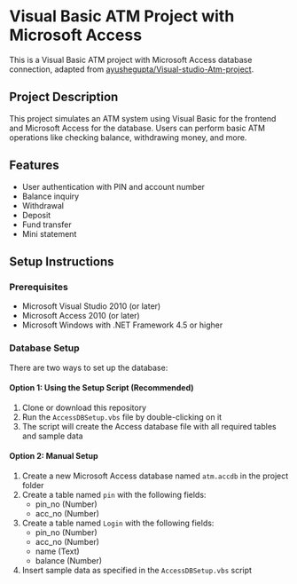 # Visual Basic ATM Project with Microsoft Access

This is a Visual Basic ATM project with Microsoft Access database connection, adapted from [ayushegupta/Visual-studio-Atm-project](https://github.com/ayushegupta/Visual-studio-Atm-project).

## Project Description
This project simulates an ATM system using Visual Basic for the frontend and Microsoft Access for the database. Users can perform basic ATM operations like checking balance, withdrawing money, and more.

## Features
- User authentication with PIN and account number
- Balance inquiry
- Withdrawal
- Deposit
- Fund transfer
- Mini statement

## Setup Instructions

### Prerequisites
- Microsoft Visual Studio 2010 (or later)
- Microsoft Access 2010 (or later)
- Microsoft Windows with .NET Framework 4.5 or higher

### Database Setup
There are two ways to set up the database:

#### Option 1: Using the Setup Script (Recommended)
1. Clone or download this repository
2. Run the `AccessDBSetup.vbs` file by double-clicking on it
3. The script will create the Access database file with all required tables and sample data

#### Option 2: Manual Setup
1. Create a new Microsoft Access database named `atm.accdb` in the project folder
2. Create a table named `pin` with the following fields:
   - pin_no (Number)
   - acc_no (Number)
3. Create a table named `Login` with the following fields:
   - pin_no (Number)
   - acc_no (Number)
   - name (Text)
   - balance (Number)
4. Insert sample data as specified in the `AccessDBSetup.vbs` script